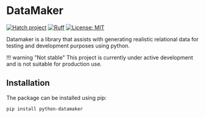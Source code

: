 # DataMaker

[![Hatch project](https://img.shields.io/badge/%F0%9F%A5%9A-Hatch-4051b5.svg)](https://github.com/pypa/hatch)
[![Ruff](https://img.shields.io/endpoint?url=https://raw.githubusercontent.com/charliermarsh/ruff/main/assets/badge/v1.json)](https://github.com/charliermarsh/ruff)
[![License: MIT](https://img.shields.io/badge/License-MIT-green.svg)](https://github.com/RatulMaharaj/datamaker/blob/647700c6e7b25ff96bf44c4e4d0faaa313cc0726/LICENSE)

Datamaker is a library that assists with generating realistic relational data for testing and development purposes using python.

!!! warning "Not stable"
    This project is currently under active development and is not suitable for production use.

## Installation

The package can be installed using pip:

```bash
pip install python-datamaker
```
